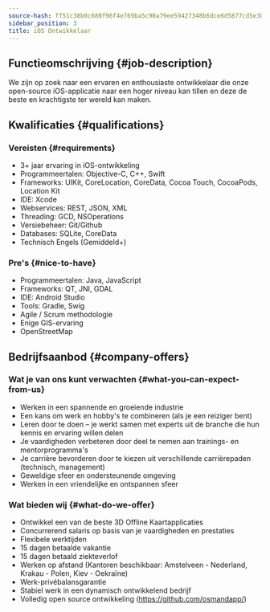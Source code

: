 ```yaml
---
source-hash: ff51c38b0c680f96f4e769ba5c90a79ee59427348b6dce6d5877cd5e30b74441
sidebar_position: 3
title: iOS Ontwikkelaar
---
```


## Functieomschrijving {#job-description}
We zijn op zoek naar een ervaren en enthousiaste ontwikkelaar die onze open-source iOS-applicatie naar een hoger niveau kan tillen en deze de beste en krachtigste ter wereld kan maken.

## Kwalificaties {#qualifications}

### Vereisten {#requirements}
- 3+ jaar ervaring in iOS-ontwikkeling
- Programmeertalen: Objective-C, C++, Swift
- Frameworks: UIKit, CoreLocation, CoreData, Cocoa Touch, CocoaPods, Location Kit
- IDE: Xcode
- Webservices: REST, JSON, XML
- Threading: GCD, NSOperations
- Versiebeheer: Git/Github
- Databases: SQLite, CoreData
- Technisch Engels (Gemiddeld+)

### Pre's {#nice-to-have}
- Programmeertalen: Java, JavaScript
- Frameworks: QT, JNI, GDAL
- IDE: Android Studio
- Tools: Gradle, Swig
- Agile / Scrum methodologie
- Enige GIS-ervaring
- OpenStreetMap

## Bedrijfsaanbod {#company-offers}

### Wat je van ons kunt verwachten {#what-you-can-expect-from-us}
- Werken in een spannende en groeiende industrie
- Een kans om werk en hobby's te combineren (als je een reiziger bent)
- Leren door te doen – je werkt samen met experts uit de branche die hun kennis en ervaring willen delen
- Je vaardigheden verbeteren door deel te nemen aan trainings- en mentorprogramma's
- Je carrière bevorderen door te kiezen uit verschillende carrièrepaden (technisch, management)
- Geweldige sfeer en ondersteunende omgeving
- Werken in een vriendelijke en ontspannen sfeer

### Wat bieden wij {#what-do-we-offer}
- Ontwikkel een van de beste 3D Offline Kaartapplicaties
- Concurrerend salaris op basis van je vaardigheden en prestaties
- Flexibele werktijden
- 15 dagen betaalde vakantie
- 15 dagen betaald ziekteverlof
- Werken op afstand (Kantoren beschikbaar: Amstelveen - Nederland, Krakau - Polen, Kiev - Oekraïne)
- Werk-privébalansgarantie
- Stabiel werk in een dynamisch ontwikkelend bedrijf
- Volledig open source ontwikkeling (https://github.com/osmandapp/)